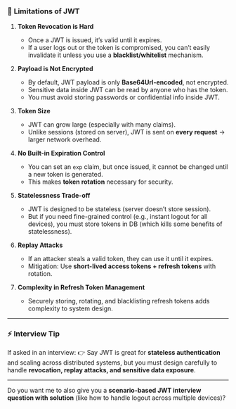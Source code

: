 ### 🔑 **Limitations of JWT**

1. **Token Revocation is Hard**

   * Once a JWT is issued, it’s valid until it expires.
   * If a user logs out or the token is compromised, you can’t easily invalidate it unless you use a **blacklist/whitelist** mechanism.

2. **Payload is Not Encrypted**

   * By default, JWT payload is only **Base64Url-encoded**, not encrypted.
   * Sensitive data inside JWT can be read by anyone who has the token.
   * You must avoid storing passwords or confidential info inside JWT.

3. **Token Size**

   * JWT can grow large (especially with many claims).
   * Unlike sessions (stored on server), JWT is sent on **every request** → larger network overhead.

4. **No Built-in Expiration Control**

   * You can set an `exp` claim, but once issued, it cannot be changed until a new token is generated.
   * This makes **token rotation** necessary for security.

5. **Statelessness Trade-off**

   * JWT is designed to be stateless (server doesn’t store session).
   * But if you need fine-grained control (e.g., instant logout for all devices), you must store tokens in DB (which kills some benefits of statelessness).

6. **Replay Attacks**

   * If an attacker steals a valid token, they can use it until it expires.
   * Mitigation: Use **short-lived access tokens + refresh tokens** with rotation.

7. **Complexity in Refresh Token Management**

   * Securely storing, rotating, and blacklisting refresh tokens adds complexity to system design.

---

### ⚡ Interview Tip

If asked in an interview:
👉 Say JWT is great for **stateless authentication** and scaling across distributed systems, but you must design carefully to handle **revocation, replay attacks, and sensitive data exposure**.

---

Do you want me to also give you a **scenario-based JWT interview question with solution** (like how to handle logout across multiple devices)?

